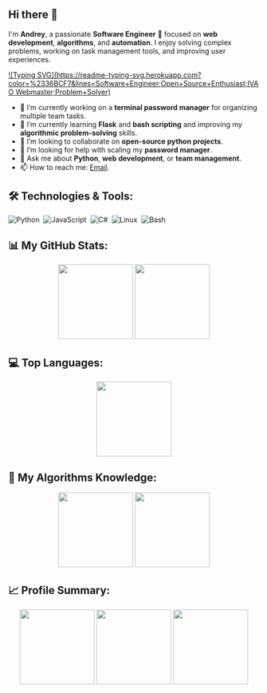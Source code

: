 ## Hi there 👋
I'm **Andrey**, a passionate **Software Engineer** 🚀 focused on **web development**, **algorithms**, and **automation**. I enjoy solving complex problems, working on task management tools, and improving user experiences.

[![Typing SVG](https://readme-typing-svg.herokuapp.com?color=%2336BCF7&lines=Software+Engineer;Open+Source+Enthusiast;IVAO Webmaster;Problem+Solver)](https://git.io/typing-svg)

- 🔭 I’m currently working on a **terminal password manager** for organizing multiple team tasks.
- 🌱 I’m currently learning **Flask** and **bash scripting** and improving my **algorithmic problem-solving** skills.
- 👯 I’m looking to collaborate on **open-source python projects**.
- 🤔 I’m looking for help with scaling my **password manager**.
- 💬 Ask me about **Python**, **web development**, or **team management**.
- 📫 How to reach me: [Email](mailto:asamigulin27@gmail.com).

## 🛠️ Technologies & Tools:
![Python](https://img.shields.io/badge/-Python-05122A?style=flat&logo=python)&nbsp;
![JavaScript](https://img.shields.io/badge/-JavaScript-05122A?style=flat&logo=javascript)&nbsp;
![C#](https://img.shields.io/badge/-C%23-05122A?&logo=dotnet)&nbsp;
![Linux](https://img.shields.io/badge/-Linux-05122A?style=flat&logo=linux)&nbsp;
![Bash](https://img.shields.io/badge/-Bash-05122A?style=flat&logo=gnu-bash)&nbsp;

## 📊 My GitHub Stats:
<div align="center">
  <img height="150em" src="https://github-readme-stats.vercel.app/api?username=andrew-s-web&show_icons=true&theme=radical&count_private=true&include_all_commits=true"/>
  <img height="150em" src="https://github-readme-streak-stats.herokuapp.com/?user=andrew-s-web&theme=dark"/>
</div>

## 💻 Top Languages:
<div align="center">
  <img height="150em" src="https://github-readme-stats.vercel.app/api/top-langs/?username=andrew-s-web&layout=compact"/>
</div>

## 🚀 My Algorithms Knowledge:
<div align="center">
  <img height="150em" src="https://www.codewars.com/users/Teqilla/badges/large"/>
  <img height="150em" src="https://leetcard.jacoblin.cool/teqilla"/>
</div>

## 📈 Profile Summary:
<div align="center">
  <img height="150em" src="https://github-profile-summary-cards.vercel.app/api/cards/profile-details?username=andrew-s-web&theme=solarized_dark"/>
  <img height="150em" src="https://github-profile-summary-cards.vercel.app/api/cards/most-commit-language?username=andrew-s-web&theme=solarized_dark"/>
  <img height="150em" src="https://github-profile-summary-cards.vercel.app/api/cards/repos-per-language?username=andrew-s-web&theme=solarized_dark"/>
</div>
